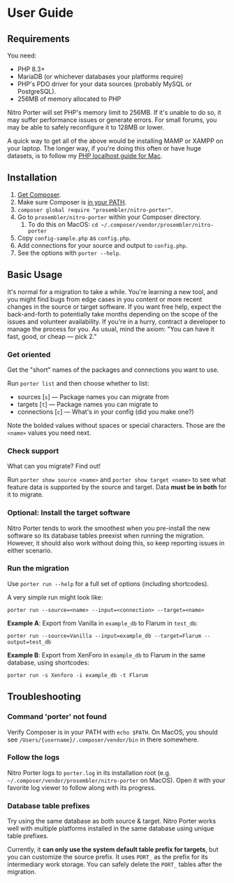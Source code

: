 # User Guide

## Requirements

You need:

* PHP 8.3+
* MariaDB (or whichever databases your platforms require)
* PHP's PDO driver for your data sources (probably MySQL or PostgreSQL).
* 256MB of memory allocated to PHP

Nitro Porter will set PHP's memory limit to 256MB. If it's unable to do so, it may suffer performance issues or generate errors. For small forums, you may be able to safely reconfigure it to 128MB or lower.

A quick way to get all of the above would be installing MAMP or XAMPP on your laptop. The longer way, if you're doing this often or have huge datasets, is to follow my [PHP localhost guide for Mac](https://lincolnwebs.com/php-localhost/).


## Installation

1. [Get Composer](https://getcomposer.org/doc/00-intro.md#installation-linux-unix-macos).
1. Make sure Composer is [in your PATH](https://www.uptimia.com/questions/how-to-add-composervendorbin-to-your-path).
1. `composer global require "prosembler/nitro-porter"`.
1. Go to `prosembler/nitro-porter` within your Composer directory.
   1. To do this on MacOS: `cd ~/.composer/vendor/prosembler/nitro-porter`
1. Copy `config-sample.php` as `config.php`. 
1. Add connections for your source and output to `config.php`.
1. See the options with `porter --help`.

## Basic Usage

It's normal for a migration to take a while. You're learning a new tool, and you might find bugs from edge cases in you content or more recent changes in the source or target software. 
If you want free help, expect the back-and-forth to potentially take months depending on the scope of the issues and volunteer availability.
If you're in a hurry, contract a developer to manage the process for you. As usual, mind the axiom: "You can have it fast, good, or cheap — pick 2."

### Get oriented

Get the "short" names of the packages and connections you want to use.

Run `porter list` and then choose whether to list:
* sources [`s`] — Package names you can migrate from
* targets [`t`] — Package names you can migrate to
* connections [`c`] — What's in your config (did you make one?)

Note the bolded values without spaces or special characters. Those are the `<name>` values you need next.

### Check support

What can you migrate? Find out!

Run `porter show source <name>` and `porter show target <name>` to see what feature data is supported by the source and target. Data **must be in both** for it to migrate.

### Optional: Install the target software

Nitro Porter tends to work the smoothest when you pre-install the new software so its database tables preexist when running the migration. However, it should also work without doing this, so keep reporting issues in either scenario.

### Run the migration

Use `porter run --help` for a full set of options (including shortcodes).

A very simple run might look like: 
```
porter run --source=<name> --input=<connection> --target=<name>
```

**Example A**: Export from Vanilla in `example_db` to Flarum in `test_db`:
```
porter run --source=Vanilla --input=example_db --target=Flarum --output=test_db
```

**Example B**: Export from XenForo in `example_db` to Flarum in the same database, using shortcodes:
```
porter run -s Xenforo -i example_db -t Flarum
```

## Troubleshooting

### Command 'porter' not found

Verify Composer is in your PATH with `echo $PATH`. On MacOS, you should see `/Users/{username}/.composer/vendor/bin` in there somewhere.

### Follow the logs

Nitro Porter logs to `porter.log` in its installation root (e.g. `~/.composer/vendor/prosembler/nitro-porter` on MacOS). Open it with your favorite log viewer to follow along with its progress.

### Database table prefixes

Try using the same database as both source & target. Nitro Porter works well with multiple platforms installed in the same database using unique table prefixes.

Currently, it **can only use the system default table prefix for targets**, but you can customize the source prefix. It uses `PORT_` as the prefix for its intermediary work storage. You can safely delete the `PORT_` tables after the migration.
